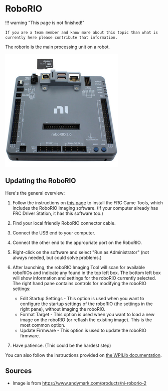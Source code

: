 # RoboRIO

!!! warning "This page is not finished!"

    If you are a team member and know more about this topic than what is currently here please contribute that information.

The roborio is the main processing unit on a robot.

![](../assets/images/roborio.png)

## Updating the RoboRIO

Here's the general overview:

1. Follow the instructions on [this page](https://docs.wpilib.org/en/stable/docs/zero-to-robot/step-2/frc-game-tools.html#installing-the-frc-game-tools) to install the FRC Game Tools, which includes the RoboRIO Imaging software. (If your computer already has FRC Driver Station, it has this software too.)
2. Find your local friendly RoboRIO connector cable. 
3. Connect the USB end to your computer.
4. Connect the other end to the appropriate port on the RoboRIO.
5. Right-click on the software and select "Run as Administrator" (not always needed, but could solve problems.)
6. After launching, the roboRIO Imaging Tool will scan for available roboRIOs and indicate any found in the top left box. The bottom left box will show information and settings for the roboRIO currently selected. The right hand pane contains controls for modifying the roboRIO settings:

   - Edit Startup Settings - This option is used when you want to configure the startup settings of the roboRIO (the settings in the right pane), without imaging the roboRIO.
   - Format Target - This option is used when you want to load a new image on the roboRIO (or reflash the existing image). This is the most common option.
   - Update Firmware - This option is used to update the roboRIO firmware.
      
7. Have patience. (This could be the hardest step)

You can also follow the instructions provided on [the WPILib documentation](https://docs.wpilib.org/en/stable/docs/zero-to-robot/step-3/imaging-your-roborio.html).

## Sources

- Image is from <https://www.andymark.com/products/ni-roborio-2>